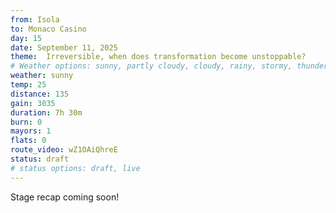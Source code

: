 ```yaml
---
from: Isola
to: Monaco Casino
day: 15
date: September 11, 2025
theme:  Irreversible, when does transformation become unstoppable?
# Weather options: sunny, partly cloudy, cloudy, rainy, stormy, thunder, snowy, foggy
weather: sunny
temp: 25
distance: 135
gain: 3035
duration: 7h 30m
burn: 0
mayors: 1
flats: 0
route_video: wZ1OAiQhreE
status: draft
# status options: draft, live
---
```


Stage recap coming soon!